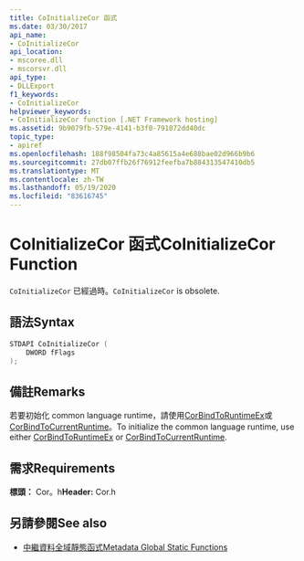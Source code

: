 ```yaml
---
title: CoInitializeCor 函式
ms.date: 03/30/2017
api_name:
- CoInitializeCor
api_location:
- mscoree.dll
- mscorsvr.dll
api_type:
- DLLExport
f1_keywords:
- CoInitializeCor
helpviewer_keywords:
- CoInitializeCor function [.NET Framework hosting]
ms.assetid: 9b9079fb-579e-4141-b3f0-791072dd40dc
topic_type:
- apiref
ms.openlocfilehash: 188f98504fa73c4a85615a4e688bae02d966b9b6
ms.sourcegitcommit: 27db07ffb26f76912feefba7b884313547410db5
ms.translationtype: MT
ms.contentlocale: zh-TW
ms.lasthandoff: 05/19/2020
ms.locfileid: "83616745"
---
```

# <a name="coinitializecor-function"></a><span data-ttu-id="d542d-102">CoInitializeCor 函式</span><span class="sxs-lookup"><span data-stu-id="d542d-102">CoInitializeCor Function</span></span>
<span data-ttu-id="d542d-103">`CoInitializeCor` 已經過時。</span><span class="sxs-lookup"><span data-stu-id="d542d-103">`CoInitializeCor` is obsolete.</span></span>  
  
## <a name="syntax"></a><span data-ttu-id="d542d-104">語法</span><span class="sxs-lookup"><span data-stu-id="d542d-104">Syntax</span></span>  
  
```cpp  
STDAPI CoInitializeCor (  
    DWORD fFlags  
);  
```  
  
## <a name="remarks"></a><span data-ttu-id="d542d-105">備註</span><span class="sxs-lookup"><span data-stu-id="d542d-105">Remarks</span></span>  
 <span data-ttu-id="d542d-106">若要初始化 common language runtime，請使用[CorBindToRuntimeEx](../../../../docs/framework/unmanaged-api/hosting/corbindtoruntimeex-function.md)或[CorBindToCurrentRuntime](corbindtocurrentruntime-function.md)。</span><span class="sxs-lookup"><span data-stu-id="d542d-106">To initialize the common language runtime, use either [CorBindToRuntimeEx](../../../../docs/framework/unmanaged-api/hosting/corbindtoruntimeex-function.md) or [CorBindToCurrentRuntime](corbindtocurrentruntime-function.md).</span></span>  
  
## <a name="requirements"></a><span data-ttu-id="d542d-107">需求</span><span class="sxs-lookup"><span data-stu-id="d542d-107">Requirements</span></span>  
 <span data-ttu-id="d542d-108">**標頭：** Cor。h</span><span class="sxs-lookup"><span data-stu-id="d542d-108">**Header:** Cor.h</span></span>  
  
## <a name="see-also"></a><span data-ttu-id="d542d-109">另請參閱</span><span class="sxs-lookup"><span data-stu-id="d542d-109">See also</span></span>

- [<span data-ttu-id="d542d-110">中繼資料全域靜態函式</span><span class="sxs-lookup"><span data-stu-id="d542d-110">Metadata Global Static Functions</span></span>](../metadata/metadata-global-static-functions.md)
